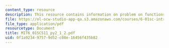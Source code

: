 ```yaml
---
content_type: resource
description: This resource contains information on problem on functions and scope.
file: https://ol-ocw-studio-app-qa.s3.amazonaws.com/courses/6-01sc-introduction-to-electrical-engineering-and-computer-science-i-spring-2011/0f1a923497579d52c08e16456f435b82_MIT6_01SCS11_py2_1_2.pdf
file_type: application/pdf
resourcetype: Document
title: MIT6_01SCS11_py2_1_2.pdf
uid: 0f1a9234-9757-9d52-c08e-16456f435b82
---
```

